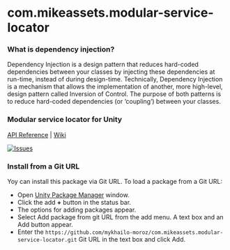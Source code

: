 # com.mikeassets.modular-service-locator

### What is dependency injection?
Dependency Injection is a design pattern that reduces hard-coded dependencies between your classes by injecting these dependencies at run-time, instead of during design-time. Technically, Dependency Injection is a mechanism that allows the implementation of another, more high-level, design pattern called Inversion of Control. The purpose of both patterns is to reduce hard-coded dependencies (or ‘coupling’) between your classes.

### Modular service locator for Unity

[API Reference](https://github.com/mykhailo-moroz/com.mikeassets.modular-service-locator/wiki/API-References) | [Wiki](https://github.com/mykhailo-moroz/com.mikeassets.modular-service-locator/wiki)

[![Issues](https://img.shields.io/github/issues/StansAssets/com.stansassets.foundation)](https://github.com/mykhailo-moroz/com.mikeassets.modular-service-locator/issues)

### Install from a Git URL
Yoy can install this package via Git URL. To load a package from a Git URL:

* Open [Unity Package Manager](https://docs.unity3d.com/Manual/upm-ui.html) window.
* Click the add **+** button in the status bar.
* The options for adding packages appear.
* Select Add package from git URL from the add menu. A text box and an Add button appear.
* Enter the `https://github.com/mykhailo-moroz/com.mikeassets.modular-service-locator.git` Git URL in the text box and click Add.
